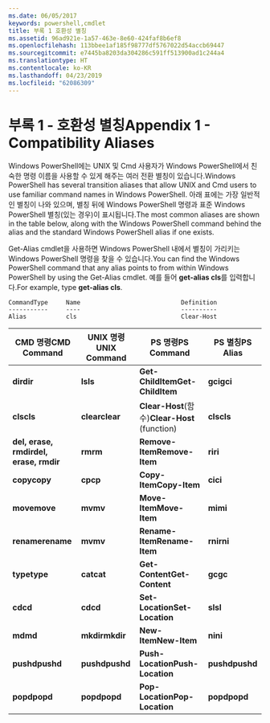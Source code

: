 ```yaml
---
ms.date: 06/05/2017
keywords: powershell,cmdlet
title: 부록 1 호환성 별칭
ms.assetid: 96ad921e-1a57-463e-8e60-424faf8b6ef8
ms.openlocfilehash: 113bbee1af185f98777df5767022d54accb69447
ms.sourcegitcommit: e7445ba8203da304286c591ff513900ad1c244a4
ms.translationtype: HT
ms.contentlocale: ko-KR
ms.lasthandoff: 04/23/2019
ms.locfileid: "62086309"
---
```

# <a name="appendix-1---compatibility-aliases"></a><span data-ttu-id="d730f-103">부록 1 - 호환성 별칭</span><span class="sxs-lookup"><span data-stu-id="d730f-103">Appendix 1 - Compatibility Aliases</span></span>

<span data-ttu-id="d730f-104">Windows PowerShell에는 UNIX 및 Cmd 사용자가 Windows PowerShell에서 친숙한 명령 이름을 사용할 수 있게 해주는 여러 전환 별칭이 있습니다.</span><span class="sxs-lookup"><span data-stu-id="d730f-104">Windows PowerShell has several transition aliases that allow UNIX and Cmd users to use familiar command names in Windows PowerShell.</span></span> <span data-ttu-id="d730f-105">아래 표에는 가장 일반적인 별칭이 나와 있으며, 별칭 뒤에 Windows PowerShell 명령과 표준 Windows PowerShell 별칭(있는 경우)이 표시됩니다.</span><span class="sxs-lookup"><span data-stu-id="d730f-105">The most common aliases are shown in the table below, along with the Windows PowerShell command behind the alias and the standard Windows PowerShell alias if one exists.</span></span>

<span data-ttu-id="d730f-106">Get-Alias cmdlet을 사용하면 Windows PowerShell 내에서 별칭이 가리키는 Windows PowerShell 명령을 찾을 수 있습니다.</span><span class="sxs-lookup"><span data-stu-id="d730f-106">You can find the Windows PowerShell command that any alias points to from within Windows PowerShell by using the Get-Alias cmdlet.</span></span> <span data-ttu-id="d730f-107">예를 들어 **get-alias cls**를 입력합니다.</span><span class="sxs-lookup"><span data-stu-id="d730f-107">For example, type **get-alias cls**.</span></span>

```
CommandType     Name                            Definition
-----------     ----                            ----------
Alias           cls                             Clear-Host
```

|<span data-ttu-id="d730f-108">CMD 명령</span><span class="sxs-lookup"><span data-stu-id="d730f-108">CMD Command</span></span>|<span data-ttu-id="d730f-109">UNIX 명령</span><span class="sxs-lookup"><span data-stu-id="d730f-109">UNIX Command</span></span>|<span data-ttu-id="d730f-110">PS 명령</span><span class="sxs-lookup"><span data-stu-id="d730f-110">PS Command</span></span>|<span data-ttu-id="d730f-111">PS 별칭</span><span class="sxs-lookup"><span data-stu-id="d730f-111">PS Alias</span></span>|
|---------------|----------------|--------------|------------|
|<span data-ttu-id="d730f-112">**dir**</span><span class="sxs-lookup"><span data-stu-id="d730f-112">**dir**</span></span>|<span data-ttu-id="d730f-113">**ls**</span><span class="sxs-lookup"><span data-stu-id="d730f-113">**ls**</span></span>|<span data-ttu-id="d730f-114">**Get-ChildItem**</span><span class="sxs-lookup"><span data-stu-id="d730f-114">**Get-ChildItem**</span></span>|<span data-ttu-id="d730f-115">**gci**</span><span class="sxs-lookup"><span data-stu-id="d730f-115">**gci**</span></span>|
|<span data-ttu-id="d730f-116">**cls**</span><span class="sxs-lookup"><span data-stu-id="d730f-116">**cls**</span></span>|<span data-ttu-id="d730f-117">**clear**</span><span class="sxs-lookup"><span data-stu-id="d730f-117">**clear**</span></span>|<span data-ttu-id="d730f-118">**Clear-Host**(함수)</span><span class="sxs-lookup"><span data-stu-id="d730f-118">**Clear-Host** (function)</span></span>|<span data-ttu-id="d730f-119">**cls**</span><span class="sxs-lookup"><span data-stu-id="d730f-119">**cls**</span></span>|
|<span data-ttu-id="d730f-120">**del, erase, rmdir**</span><span class="sxs-lookup"><span data-stu-id="d730f-120">**del, erase, rmdir**</span></span>|<span data-ttu-id="d730f-121">**rm**</span><span class="sxs-lookup"><span data-stu-id="d730f-121">**rm**</span></span>|<span data-ttu-id="d730f-122">**Remove-Item**</span><span class="sxs-lookup"><span data-stu-id="d730f-122">**Remove-Item**</span></span>|<span data-ttu-id="d730f-123">**ri**</span><span class="sxs-lookup"><span data-stu-id="d730f-123">**ri**</span></span>|
|<span data-ttu-id="d730f-124">**copy**</span><span class="sxs-lookup"><span data-stu-id="d730f-124">**copy**</span></span>|<span data-ttu-id="d730f-125">**cp**</span><span class="sxs-lookup"><span data-stu-id="d730f-125">**cp**</span></span>|<span data-ttu-id="d730f-126">**Copy-Item**</span><span class="sxs-lookup"><span data-stu-id="d730f-126">**Copy-Item**</span></span>|<span data-ttu-id="d730f-127">**ci**</span><span class="sxs-lookup"><span data-stu-id="d730f-127">**ci**</span></span>|
|<span data-ttu-id="d730f-128">**move**</span><span class="sxs-lookup"><span data-stu-id="d730f-128">**move**</span></span>|<span data-ttu-id="d730f-129">**mv**</span><span class="sxs-lookup"><span data-stu-id="d730f-129">**mv**</span></span>|<span data-ttu-id="d730f-130">**Move-Item**</span><span class="sxs-lookup"><span data-stu-id="d730f-130">**Move-Item**</span></span>|<span data-ttu-id="d730f-131">**mi**</span><span class="sxs-lookup"><span data-stu-id="d730f-131">**mi**</span></span>|
|<span data-ttu-id="d730f-132">**rename**</span><span class="sxs-lookup"><span data-stu-id="d730f-132">**rename**</span></span>|<span data-ttu-id="d730f-133">**mv**</span><span class="sxs-lookup"><span data-stu-id="d730f-133">**mv**</span></span>|<span data-ttu-id="d730f-134">**Rename-Item**</span><span class="sxs-lookup"><span data-stu-id="d730f-134">**Rename-Item**</span></span>|<span data-ttu-id="d730f-135">**rni**</span><span class="sxs-lookup"><span data-stu-id="d730f-135">**rni**</span></span>|
|<span data-ttu-id="d730f-136">**type**</span><span class="sxs-lookup"><span data-stu-id="d730f-136">**type**</span></span>|<span data-ttu-id="d730f-137">**cat**</span><span class="sxs-lookup"><span data-stu-id="d730f-137">**cat**</span></span>|<span data-ttu-id="d730f-138">**Get-Content**</span><span class="sxs-lookup"><span data-stu-id="d730f-138">**Get-Content**</span></span>|<span data-ttu-id="d730f-139">**gc**</span><span class="sxs-lookup"><span data-stu-id="d730f-139">**gc**</span></span>|
|<span data-ttu-id="d730f-140">**cd**</span><span class="sxs-lookup"><span data-stu-id="d730f-140">**cd**</span></span>|<span data-ttu-id="d730f-141">**cd**</span><span class="sxs-lookup"><span data-stu-id="d730f-141">**cd**</span></span>|<span data-ttu-id="d730f-142">**Set-Location**</span><span class="sxs-lookup"><span data-stu-id="d730f-142">**Set-Location**</span></span>|<span data-ttu-id="d730f-143">**sl**</span><span class="sxs-lookup"><span data-stu-id="d730f-143">**sl**</span></span>|
|<span data-ttu-id="d730f-144">**md**</span><span class="sxs-lookup"><span data-stu-id="d730f-144">**md**</span></span>|<span data-ttu-id="d730f-145">**mkdir**</span><span class="sxs-lookup"><span data-stu-id="d730f-145">**mkdir**</span></span>|<span data-ttu-id="d730f-146">**New-Item**</span><span class="sxs-lookup"><span data-stu-id="d730f-146">**New-Item**</span></span>|<span data-ttu-id="d730f-147">**ni**</span><span class="sxs-lookup"><span data-stu-id="d730f-147">**ni**</span></span>|
|<span data-ttu-id="d730f-148">**pushd**</span><span class="sxs-lookup"><span data-stu-id="d730f-148">**pushd**</span></span>|<span data-ttu-id="d730f-149">**pushd**</span><span class="sxs-lookup"><span data-stu-id="d730f-149">**pushd**</span></span>|<span data-ttu-id="d730f-150">**Push-Location**</span><span class="sxs-lookup"><span data-stu-id="d730f-150">**Push-Location**</span></span>|<span data-ttu-id="d730f-151">**pushd**</span><span class="sxs-lookup"><span data-stu-id="d730f-151">**pushd**</span></span>|
|<span data-ttu-id="d730f-152">**popd**</span><span class="sxs-lookup"><span data-stu-id="d730f-152">**popd**</span></span>|<span data-ttu-id="d730f-153">**popd**</span><span class="sxs-lookup"><span data-stu-id="d730f-153">**popd**</span></span>|<span data-ttu-id="d730f-154">**Pop-Location**</span><span class="sxs-lookup"><span data-stu-id="d730f-154">**Pop-Location**</span></span>|<span data-ttu-id="d730f-155">**popd**</span><span class="sxs-lookup"><span data-stu-id="d730f-155">**popd**</span></span>|